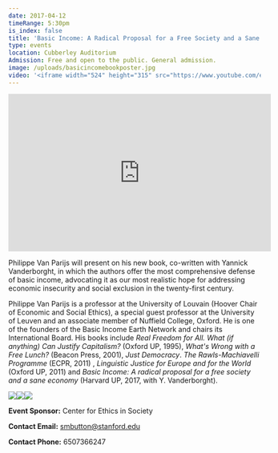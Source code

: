 ```yaml
---
date: 2017-04-12
timeRange: 5:30pm
is_index: false
title: 'Basic Income: A Radical Proposal for a Free Society and a Sane Economy'
type: events
location: Cubberley Auditorium
Admission: Free and open to the public. General admission. 
image: /uploads/basicincomebookposter.jpg
video: '<iframe width="524" height="315" src="https://www.youtube.com/embed/ifDUVj-g-HI" frameborder="0" allow="accelerometer; autoplay; encrypted-media; gyroscope; picture-in-picture" allowfullscreen></iframe>'
---
```


<iframe width="524" height="315" class="my-3" src="https://www.youtube.com/embed/W3HxFHlh6Ls" frameborder="0" allow="accelerometer; autoplay; encrypted-media; gyroscope; picture-in-picture" allowfullscreen></iframe>

Philippe Van Parijs will present on his new book, co-written with Yannick Vanderborght, in which the authors offer the most comprehensive defense of basic income, advocating it as our most realistic hope for addressing economic insecurity and social exclusion in the twenty-first century.

Philippe Van Parijs is a professor at the University of Louvain (Hoover Chair of Economic and Social Ethics), a special guest professor at the University of Leuven and an associate member of Nuffield College, Oxford. He is one of the founders of the Basic Income Earth Network and chairs its International Board. His books include _Real Freedom for All. What (if anything) Can Justify Capitalism?_ (Oxford UP, 1995), _What's Wrong with a Free Lunch?_ (Beacon Press, 2001), _Just Democracy_. _The Rawls-Machiavelli Programme_ (ECPR, 2011) , _Linguistic Justice for Europe and for the World_ (Oxford UP, 2011) and _Basic Income: A radical proposal for a free society and a sane economy_ (Harvard UP, 2017, with Y. Vanderborght).

<img class="mr-1" src="/uploads/vp_montage.jpg"><img class="mr-1" src="/uploads/vpmontage2.jpg"><img src="/uploads/vpmontage3.jpg">
 
**Event Sponsor:** Center for Ethics in Society

**Contact Email:** smbutton@stanford.edu

**Contact Phone:** 6507366247

